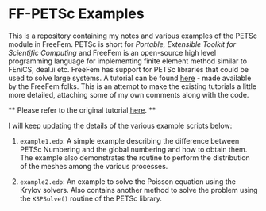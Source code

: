 FF-PETSc Examples
===

This is a repository containing my notes and various examples of the PETSc module
in FreeFem. PETSc is short for *Portable, Extensible Toolkit for
Scientific Computing* and FreeFem is an open-source high level
programming language for implementing finite element method similar to
FEniCS, deal.ii etc. FreeFem has support for PETSc libraries that
could be used to solve large systems. A tutorial can be
found [here](https://doc.freefem.org/documentation/petsc/index.html) -
made available by the FreeFem folks. This is an attempt
to make the existing tutorials a little more detailed, attaching some
of my own comments along with the code.

** Please refer to the original tutorial
[here](https://doc.freefem.org/documentation/petsc/index.html). **

I will keep updating the details of the various example scripts below:

1. `example1.edp`: A simple example describing the difference between PETSc
   Numbering and the global numbering and how to obtain them. The
   example also demonstrates the routine to perform the distribution
   of the meshes among the various processes.

2. `example2.edp`: An example to solve the Poisson equation using the
   Krylov solvers. Also contains another method to solve the problem
   using the `KSPSolve()` routine of the PETSc library.
